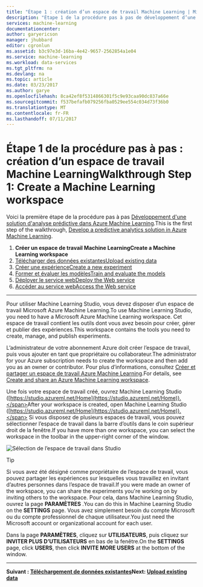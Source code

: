 ```yaml
---
title: "Étape 1 : création d’un espace de travail Machine Learning | Microsoft Docs"
description: "Étape 1 de la procédure pas à pas de développement d’une solution prédictive : apprenez à configurer un nouvel espace de travail Azure Machine Learning Studio."
services: machine-learning
documentationcenter: 
author: garyericson
manager: jhubbard
editor: cgronlun
ms.assetid: b3c97e3d-16ba-4e42-9657-2562854a1e04
ms.service: machine-learning
ms.workload: data-services
ms.tgt_pltfrm: na
ms.devlang: na
ms.topic: article
ms.date: 03/23/2017
ms.author: garye
ms.openlocfilehash: 8ca42ef8f5314866301f5c9e93caa90dc837a66e
ms.sourcegitcommit: f537befafb079256fba0529ee554c034d73f36b0
ms.translationtype: MT
ms.contentlocale: fr-FR
ms.lasthandoff: 07/11/2017
---
```

# <a name="walkthrough-step-1-create-a-machine-learning-workspace"></a><span data-ttu-id="fb2c5-103">Étape 1 de la procédure pas à pas : création d’un espace de travail Machine Learning</span><span class="sxs-lookup"><span data-stu-id="fb2c5-103">Walkthrough Step 1: Create a Machine Learning workspace</span></span>
<span data-ttu-id="fb2c5-104">Voici la première étape de la procédure pas à pas [Développement d'une solution d'analyse prédictive dans Azure Machine Learning](machine-learning-walkthrough-develop-predictive-solution.md).</span><span class="sxs-lookup"><span data-stu-id="fb2c5-104">This is the first step of the walkthrough, [Develop a predictive analytics solution in Azure Machine Learning](machine-learning-walkthrough-develop-predictive-solution.md).</span></span>

1. <span data-ttu-id="fb2c5-105">**Créer un espace de travail Machine Learning**</span><span class="sxs-lookup"><span data-stu-id="fb2c5-105">**Create a Machine Learning workspace**</span></span>
2. [<span data-ttu-id="fb2c5-106">Télécharger des données existantes</span><span class="sxs-lookup"><span data-stu-id="fb2c5-106">Upload existing data</span></span>](machine-learning-walkthrough-2-upload-data.md)
3. [<span data-ttu-id="fb2c5-107">Créer une expérience</span><span class="sxs-lookup"><span data-stu-id="fb2c5-107">Create a new experiment</span></span>](machine-learning-walkthrough-3-create-new-experiment.md)
4. [<span data-ttu-id="fb2c5-108">Former et évaluer les modèles</span><span class="sxs-lookup"><span data-stu-id="fb2c5-108">Train and evaluate the models</span></span>](machine-learning-walkthrough-4-train-and-evaluate-models.md)
5. [<span data-ttu-id="fb2c5-109">Déployer le service web</span><span class="sxs-lookup"><span data-stu-id="fb2c5-109">Deploy the Web service</span></span>](machine-learning-walkthrough-5-publish-web-service.md)
6. [<span data-ttu-id="fb2c5-110">Accéder au service web</span><span class="sxs-lookup"><span data-stu-id="fb2c5-110">Access the Web service</span></span>](machine-learning-walkthrough-6-access-web-service.md)

- - -
<!-- This needs to be updated to refer to the new way of creating workspaces in the Ibiza portal -->

<span data-ttu-id="fb2c5-111">Pour utiliser Machine Learning Studio, vous devez disposer d’un espace de travail Microsoft Azure Machine Learning.</span><span class="sxs-lookup"><span data-stu-id="fb2c5-111">To use Machine Learning Studio, you need to have a Microsoft Azure Machine Learning workspace.</span></span> <span data-ttu-id="fb2c5-112">Cet espace de travail contient les outils dont vous avez besoin pour créer, gérer et publier des expériences.</span><span class="sxs-lookup"><span data-stu-id="fb2c5-112">This workspace contains the tools you need to create, manage, and publish experiments.</span></span>  

<!--
## To create a workspace
1. Sign in to the [Azure classic portal](https://manage.windowsazure.com).
2. In the  Azure services panel, click **MACHINE LEARNING**.  
   ![Create workspace][1]
3. Click **CREATE AN ML WORKSPACE**.
4. On the **QUICK CREATE** page, enter your workspace information and then click **CREATE AN ML WORKSPACE**.
-->

<span data-ttu-id="fb2c5-113">L’administrateur de votre abonnement Azure doit créer l’espace de travail, puis vous ajouter en tant que propriétaire ou collaborateur.</span><span class="sxs-lookup"><span data-stu-id="fb2c5-113">The administrator for your Azure subscription needs to create the workspace and then add you as an owner or contributor.</span></span> <span data-ttu-id="fb2c5-114">Pour plus d’informations, consultez [Créer et partager un espace de travail Azure Machine Learning](machine-learning-create-workspace.md).</span><span class="sxs-lookup"><span data-stu-id="fb2c5-114">For details, see [Create and share an Azure Machine Learning workspace](machine-learning-create-workspace.md).</span></span>

<span data-ttu-id="fb2c5-115">Une fois votre espace de travail créé, ouvrez Machine Learning Studio ([https://studio.azureml.net/Home](https://studio.azureml.net/Home)).</span><span class="sxs-lookup"><span data-stu-id="fb2c5-115">After your workspace is created, open Machine Learning Studio ([https://studio.azureml.net/Home](https://studio.azureml.net/Home)).</span></span> <span data-ttu-id="fb2c5-116">Si vous disposez de plusieurs espaces de travail, vous pouvez sélectionner l’espace de travail dans la barre d’outils dans le coin supérieur droit de la fenêtre.</span><span class="sxs-lookup"><span data-stu-id="fb2c5-116">If you have more than one workspace, you can select the workspace in the toolbar in the upper-right corner of the window.</span></span>

![Sélection de l’espace de travail dans Studio][2]

> [!TIP]
> <span data-ttu-id="fb2c5-118">Si vous avez été désigné comme propriétaire de l’espace de travail, vous pouvez partager les expériences sur lesquelles vous travaillez en invitant d’autres personnes dans l’espace de travail.</span><span class="sxs-lookup"><span data-stu-id="fb2c5-118">If you were made an owner of the workspace, you can share the experiments you're working on by inviting others to the workspace.</span></span> <span data-ttu-id="fb2c5-119">Pour cela, dans Machine Learning Studio, ouvrez la page **PARAMÈTRES** .</span><span class="sxs-lookup"><span data-stu-id="fb2c5-119">You can do this in Machine Learning Studio on the **SETTINGS** page.</span></span> <span data-ttu-id="fb2c5-120">Vous avez simplement besoin du compte Microsoft ou du compte professionnel de chaque utilisateur.</span><span class="sxs-lookup"><span data-stu-id="fb2c5-120">You just need the Microsoft account or organizational account for each user.</span></span>
> 
> <span data-ttu-id="fb2c5-121">Dans la page **PARAMÈTRES**, cliquez sur **UTILISATEURS**, puis cliquez sur **INVITER PLUS D’UTILISATEURS** en bas de la fenêtre.</span><span class="sxs-lookup"><span data-stu-id="fb2c5-121">On the **SETTINGS** page, click **USERS**, then click **INVITE MORE USERS** at the bottom of the window.</span></span>
> 
> 

- - -
<span data-ttu-id="fb2c5-122">**Suivant : [Téléchargement de données existantes](machine-learning-walkthrough-2-upload-data.md)**</span><span class="sxs-lookup"><span data-stu-id="fb2c5-122">**Next: [Upload existing data](machine-learning-walkthrough-2-upload-data.md)**</span></span>

[1]: ./media/machine-learning-walkthrough-1-create-ml-workspace/create1.png
[2]: ./media/machine-learning-walkthrough-1-create-ml-workspace/open-workspace.png
